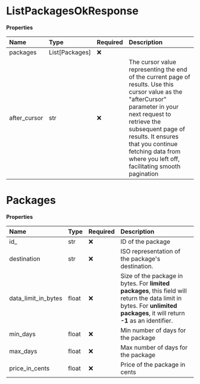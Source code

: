 # ListPackagesOkResponse

**Properties**

| Name         | Type           | Required | Description                                                                                                                                                                                                                                                                                    |
| :----------- | :------------- | :------- | :--------------------------------------------------------------------------------------------------------------------------------------------------------------------------------------------------------------------------------------------------------------------------------------------- |
| packages     | List[Packages] | ❌       |                                                                                                                                                                                                                                                                                                |
| after_cursor | str            | ❌       | The cursor value representing the end of the current page of results. Use this cursor value as the "afterCursor" parameter in your next request to retrieve the subsequent page of results. It ensures that you continue fetching data from where you left off, facilitating smooth pagination |

# Packages

**Properties**

| Name                | Type  | Required | Description                                                                                                                                                                 |
| :------------------ | :---- | :------- | :-------------------------------------------------------------------------------------------------------------------------------------------------------------------------- |
| id\_                | str   | ❌       | ID of the package                                                                                                                                                           |
| destination         | str   | ❌       | ISO representation of the package's destination.                                                                                                                            |
| data_limit_in_bytes | float | ❌       | Size of the package in bytes. For **limited packages**, this field will return the data limit in bytes. For **unlimited packages**, it will return **-1** as an identifier. |
| min_days            | float | ❌       | Min number of days for the package                                                                                                                                          |
| max_days            | float | ❌       | Max number of days for the package                                                                                                                                          |
| price_in_cents      | float | ❌       | Price of the package in cents                                                                                                                                               |
